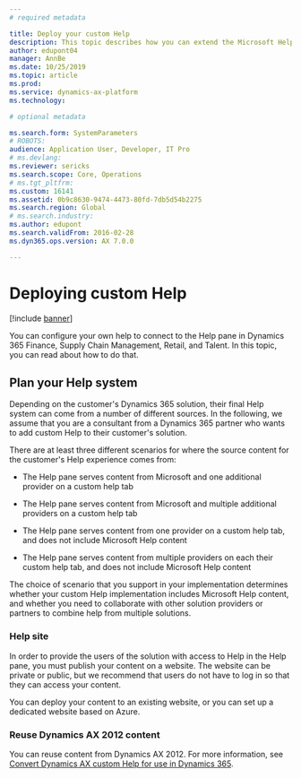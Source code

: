 ```yaml
---
# required metadata

title: Deploy your custom Help
description: This topic describes how you can extend the Microsoft Help to reflect your solution and then connect that to the Help pane in certain Dynamics 365 apps. 
author: edupont04
manager: AnnBe
ms.date: 10/25/2019
ms.topic: article
ms.prod: 
ms.service: dynamics-ax-platform
ms.technology: 

# optional metadata

ms.search.form: SystemParameters
# ROBOTS: 
audience: Application User, Developer, IT Pro
# ms.devlang: 
ms.reviewer: sericks
ms.search.scope: Core, Operations
# ms.tgt_pltfrm: 
ms.custom: 16141
ms.assetid: 0b9c8630-9474-4473-80fd-7db5d54b2275
ms.search.region: Global
# ms.search.industry: 
ms.author: edupont
ms.search.validFrom: 2016-02-28
ms.dyn365.ops.version: AX 7.0.0

---
```


# Deploying custom Help

[!include [banner](../includes/banner.md)]

You can configure your own help to connect to the Help pane in Dynamics 365 Finance, Supply Chain Management, Retail, and Talent. In this topic, you can read about how to do that.  

## Plan your Help system

Depending on the customer's Dynamics 365 solution, their final Help system can come from a number of different sources. In the following, we assume that you are a consultant from a Dynamics 365 partner who wants to add custom Help to their customer's solution.  

There are at least three different scenarios for where the source content for the customer's Help experience comes from:

- The Help pane serves content from Microsoft and one additional provider on a custom help tab  

- The Help pane serves content from Microsoft and multiple additional providers on a custom help tab  

- The Help pane serves content from one provider on a custom help tab, and does not include Microsoft Help content  

- The Help pane serves content from multiple providers on each their custom help tab, and does not include Microsoft Help content  

The choice of scenario that you support in your implementation determines whether your custom Help implementation includes Microsoft Help content, and whether you need to collaborate with other solution providers or partners to combine help from multiple solutions.  

### Help site

In order to provide the users of the solution with access to Help in the Help pane, you must publish your content on a website. The website can be private or public, but we recommend that users do not have to log in so that they can access your content.  

You can deploy your content to an existing website, or you can set up a dedicated website based on Azure.  

### Reuse Dynamics AX 2012 content

You can reuse content from Dynamics AX 2012. For more information, see [Convert Dynamics AX custom Help for use in Dynamics 365](migrate-dynamicsax2012.md).  